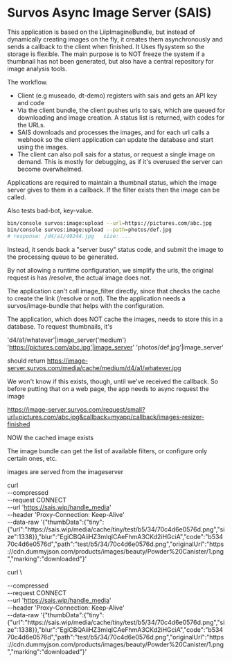 # Survos Async Image Server (SAIS)

This application is based on the LiipImagineBundle, but instead of dynamically creating images on the fly, it creates them asynchronously and sends a callback to the client when finished.   It Uses flysystem so the storage is flexible.  The main purpose is to NOT freeze the system if a thumbnail has not been generated, but also have a central repository for image analysis tools.

The workflow.

* Client (e.g museado, dt-demo) registers with sais and gets an API key and code
* Via the client bundle, the client pushes urls to sais, which are queued for downloading and image creation.  A status list is returned, with codes for the URLs.
* SAIS downloads and processes the images, and for each url calls a webhook so the client application can update the database and start using the images.
* The client can also poll sais for a status, or request a single image on demand.  This is mostly for debugging, as if it's overused the server can become overwhelmed.

Applications are required to maintain a thumbnail status, which the image server gives to them in a callback. If the filter exists then the image can be called.

Also tests bad-bot, key-value.  


```bash
bin/console survos:image:upload --url=https://pictures.com/abc.jpg
bin/console survos:image:upload --path=photos/def.jpg
# response: /d4/a1/49244.jpg   size: ...
```


Instead, it sends back a "server busy" status code, and submit the image to the processing queue to be generated.

By not allowing a runtime configuration, we simplify the urls, the original request is has /resolve, the actual image does not.

The application can't call image_filter directly, since that checks the cache to create the link (/resolve or not).  The the application needs a survos/image-bundle that helps with the configuration.


The application, which does NOT cache the images, needs to store this in a database.  To request thumbnails, it's 

'd4/a1/whatever'|image_server('medium')
'https://pictures.com/abc.jpg'|image_server'
'photos/def.jpg'|image_server'

should return https://image-server.survos.com/media/cache/medium/d4/a1/whatever.jpg

We won't know if this exists, though, until we've received the callback.  So before putting that on a web page, the app needs to async request the image

https://image-server.survos.com/request/small?url=pictures.com/abc.jpg&callback=myapp/callback/images-resizer-finished

NOW the cached image exists

The image bundle can get the list of available filters, or configure only certain ones, etc.



images are served from the imageserver

curl \
--compressed \
--request CONNECT \
--url 'https://sais.wip/handle_media' \
--header 'Proxy-Connection: Keep-Alive' \
--data-raw '{"thumbData":{"tiny":{"url":"https:\/\/sais.wip\/media\/cache\/tiny\/test\/b5\/34\/70c4d6e0576d.png","size":1338}},"blur":"EgiCBQAiiHZ3mIqlCAeFhmA3CKd2iHGciA","code":"b53470c4d6e0576d","path":"test\/b5\/34\/70c4d6e0576d.png","originalUrl":"https:\/\/cdn.dummyjson.com\/products\/images\/beauty\/Powder%20Canister\/1.png","marking":"downloaded"}'


curl \

--compressed \
--request CONNECT \
--url 'https://sais.wip/handle_media' \
--header 'Proxy-Connection: Keep-Alive' \
--data-raw '{"thumbData":{"tiny":{"url":"https:\/\/sais.wip\/media\/cache\/tiny\/test\/b5\/34\/70c4d6e0576d.png","size":1338}},"blur":"EgiCBQAiiHZ3mIqlCAeFhmA3CKd2iHGciA","code":"b53470c4d6e0576d","path":"test\/b5\/34\/70c4d6e0576d.png","originalUrl":"https:\/\/cdn.dummyjson.com\/products\/images\/beauty\/Powder%20Canister\/1.png","marking":"downloaded"}'

